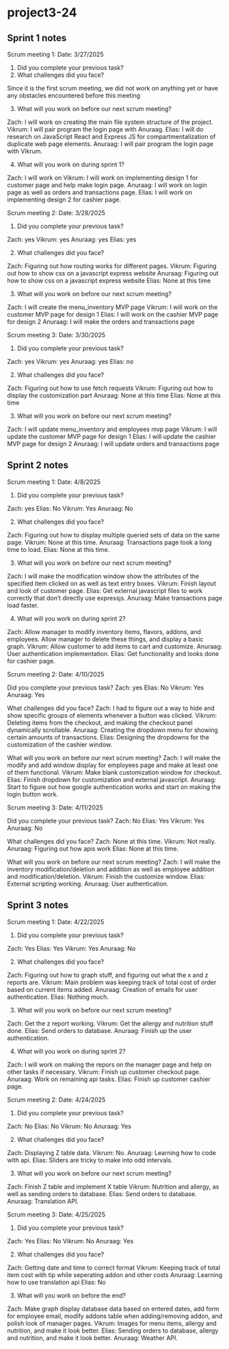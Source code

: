 # project3-24
## Sprint 1 notes
Scrum meeting 1:
Date: 3/27/2025
1.	Did you complete your previous task?
2.	What challenges did you face?

Since it is the first scrum meeting, we did not work on anything yet or have any obstacles encountered before this meeting

3.	What will you work on before our next scrum meeting?

Zach: I will work on creating the main file system structure of the project.
Vikrum: I will pair program the login page with Anuraag.
Elias: I will do research on JavaScript React and Express JS for compartmentalization of duplicate web page elements.
Anuraag: I will pair program the login page with Vikrum.

4.	What will you work on during sprint 1?

Zach: I will work on
Vikrum: I will work on implementing design 1 for customer page and help make login page.
Anuraag: I will work on login page as well as orders and transactions page.
Elias: I will work on implementing design 2 for cashier page.

Scrum meeting 2:
Date: 3/28/2025
1.	Did you complete your previous task?

Zach: yes
Vikrum: yes
Anuraag: yes
Elias: yes

2.	What challenges did you face?

Zach: Figuring out how routing works for different pages.
Vikrum: Figuring out how to show css on a javascript express website
Anuraag: Figuring out how to show css on a javascript express website
Elias: None at this time

3.	What will you work on before our next scrum meeting?

Zach: I will create the menu_inventory MVP page
Vikrum: I will work on the customer MVP page for design 1
Elias: I will work on the cashier MVP page for design 2
Anuraag: I will make the orders and transactions page

Scrum meeting 3:
Date: 3/30/2025
1.	Did you complete your previous task?

Zach: yes
Vikrum: yes
Anuraag: yes
Elias: no

2.	What challenges did you face?

Zach: Figuring out how to use fetch requests
Vikrum: Figuring out how to display the customization part
Anuraag: None at this time
Elias: None at this time

3.	What will you work on before our next scrum meeting?

Zach: I will update menu_inventory and employees mvp page
Vikrum: I will update the customer MVP page for design 1
Elias: I will update the cashier MVP page for design 2
Anuraag: I will update orders and transactions page

## Sprint 2 notes
Scrum meeting 1:
Date: 4/8/2025

1.	Did you complete your previous task?

Zach: yes
Elias: No
Vikrum: Yes
Anuraag: No

2.	What challenges did you face?

Zach: Figuring out how to display multiple queried sets of data on the same page.
Vikrum: None at this time.
Anuraag: Transactions page took a long time to load.
Elias: None at this time.

3.	What will you work on before our next scrum meeting?

Zach: I will make the modification window show the attributes of the specified item clicked on as well as text entry boxes.
Vikrum: Finish layout and look of customer page. 
Elias: Get external javascript files to work correctly that don’t directly use expressjs.
Anuraag: Make transactions page load faster.

4.	What will you work on during sprint 2?

Zach: Allow manager to modify inventory items, flavors, addons, and employees. Allow manager to delete these things, and display a basic graph.
Vikrum: Allow customer to add items to cart and customize.
Anuraag: User authentication implementation.
Elias: Get functionality and looks done for cashier page.

Scrum meeting 2:
Date: 4/10/2025

Did you complete your previous task?
Zach: yes
Elias: No
Vikrum: Yes
Anuraag: Yes

What challenges did you face?
Zach: I had to figure out a way to hide and show specific groups of elements whenever a button was clicked.
Vikrum: Deleting items from the checkout, and making the checkout panel dynamically scrollable.
Anuraag: Creating the dropdown menu for showing certain amounts of transactions.
Elias: Designing the dropdowns for the customization of the cashier window.

What will you work on before our next scrum meeting?
Zach: I will make the modify and add window display for employees page and make at least one of them functional.
Vikrum: Make blank customization window for checkout.
Elias: Finish dropdown for customization and external javascript.
Anuraag: Start to figure out how google authentication works and start on making the login button work.

Scrum meeting 3:
Date: 4/11/2025

Did you complete your previous task?
Zach: No
Elias: Yes
Vikrum: Yes
Anuraag: No

What challenges did you face?
Zach: None at this time.
Vikrum: Not really.
Anuraag: Figuring out how apis work
Elias: None at this time.

What will you work on before our next scrum meeting?
Zach: I will make the inventory modification/deletion and addition as well as employee addition and modification/deletion.
Vikrum: Finish the customize window.
Elias: External scripting working.
Anuraag: User authentication.

## Sprint 3 notes
Scrum meeting 1:
Date: 4/22/2025

1.	Did you complete your previous task?

Zach: Yes
Elias: Yes
Vikrum: Yes
Anuraag: No

2.	What challenges did you face?

Zach: Figuring out how to graph stuff, and figuring out what the x and z reports are.
Vikrum: Main problem was keeping track of total cost of order based on current items added.
Anuraag: Creation of emails for user authentication.
Elias: Nothing much.

3.	What will you work on before our next scrum meeting?

Zach: Get the z report working.
Vikrum: Get the allergy and nutrition stuff done.
Elias: Send orders to database.
Anuraag: Finish up the user authentication.

4.	What will you work on during sprint 2?

Zach: I will work on making the repors on the manager page and help on other tasks if necessary.
Vikrum: Finish up customer checkout page.
Anuraag: Work on remaining api tasks.
Elias: Finish up customer cashier page.

Scrum meeting 2:
Date: 4/24/2025

1.	Did you complete your previous task?

Zach: No
Elias: No
Vikrum: No
Anuraag: Yes

2.	What challenges did you face?

Zach: Displaying Z table data.
Vikrum: No.
Anuraag: Learning how to code with api.
Elias: Sliders are tricky to make into odd intervals.

3.	What will you work on before our next scrum meeting?

Zach: Finish Z table and implement X table
Vikrum: Nutrition and allergy, as well as sending orders to database.
Elias: Send orders to database.
Anuraag: Translation API.

Scrum meeting 3:
Date: 4/25/2025

1.	Did you complete your previous task?

Zach: Yes
Elias: No
Vikrum: No
Anuraag: Yes

2.	What challenges did you face?

Zach: Getting date and time to correct format
Vikrum: Keeping track of total item cost with tip while seperating addon and other costs
Anuraag: Learning how to use translation api
Elias: No

3.	What will you work on before the end?

Zach: Make graph display database data based on entered dates, add form for employee email, modify addons table when adding/removing addon, and polish look of manager pages.
Vikrum: Images for menu items, allergy and nutrition, and make it look better.
Elias: Sending orders to database, allergy and nutrition, and make it look better.
Anuraag: Weather API.
